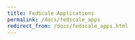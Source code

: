 ```yaml
---
title: FedScale Applications
permalink: /docs/fedscale_apps
redirect_from: /docs/fedscale_apps.html
---
```


